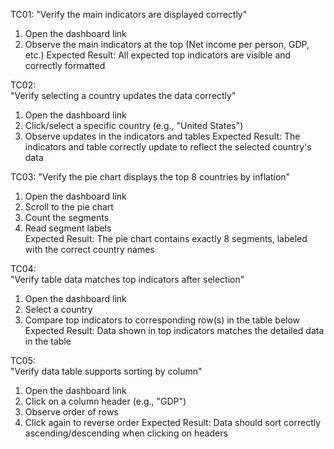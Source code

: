 TC01:
"Verify the main indicators are displayed correctly"

1. Open the dashboard link
2. Observe the main indicators at the top (Net income per person, GDP, etc.)
Expected Result:
All expected top indicators are visible and correctly formatted

TC02:	
"Verify selecting a country updates the data correctly"

1. Open the dashboard link
2. Click/select a specific country (e.g., "United States")
3. Observe updates in the indicators and tables
Expected Result:
The indicators and table correctly update to reflect the selected country's data

TC03: 
"Verify the pie chart displays the top 8 countries by inflation"	

1. Open the dashboard link
2. Scroll to the pie chart
3. Count the segments
4. Read segment labels	
Expected Result:
The pie chart contains exactly 8 segments, labeled with the correct country names	

TC04:	
"Verify table data matches top indicators after selection"	

1. Open the dashboard link
2. Select a country
3. Compare top indicators to corresponding row(s) in the table below	
Expected Result:
Data shown in top indicators matches the detailed data in the table	

TC05:	
"Verify data table supports sorting by column"

1. Open the dashboard link
2. Click on a column header (e.g., "GDP")
3. Observe order of rows
4. Click again to reverse order	
Expected Result:
Data should sort correctly ascending/descending when clicking on headers